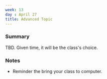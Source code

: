 ```yaml
---
week: 13
day : April 27
title: Advanced Topic
---
```


### Summary
TBD. Given time, it will be the class's choice.


### Notes
- Reminder the bring your class to computer.